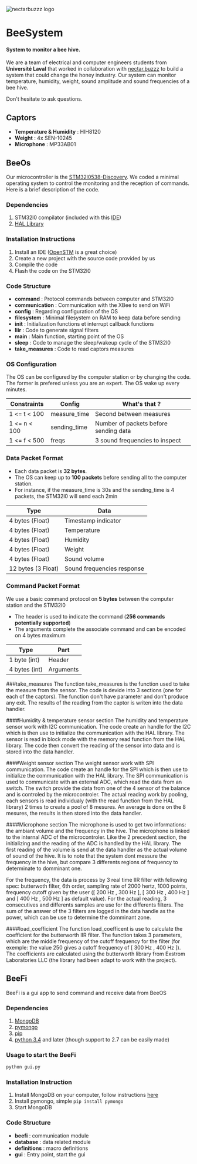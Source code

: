 ![nectarbuzzz logo](http://static1.squarespace.com/static/5754533555598617f52d7d0c/t/582fb67e6b8f5bca572ab4c9/1481230873609/?format=200w)

# BeeSystem

#### System to monitor a bee hive. 

We are a team of electrical and computer engineers students from **Université Laval** that worked in collaboration with [nectar.buzzz](www.nectar.buzz) to build a system that could change the honey industry. Our system can monitor temperature, humidity, weight, sound amplitude and sound frequencies of a bee hive.

Don't hesitate to ask questions.

## Captors

- **Temperature & Humidity** : HIH8120
- **Weight** : 4x SEN-10245
- **Microphone** : MP33AB01

## BeeOs

Our microcontroller is the [STM32l0538-Discovery](http://www.st.com/en/evaluation-tools/32l0538discovery.html). We coded a minimal operating system to control the monitoring and the reception of commands. Here is a brief description of the code.

### Dependencies 

1. STM32l0 compilator (included with this [IDE](http://www.openstm32.org/HomePage))
2. [HAL Library](http://bit.ly/2gssXnF)

### Installation Instructions

1. Install an IDE ([OpenSTM](http://bit.ly/2hn5fuF) is a great choice)
2. Create a new project with the source code provided by us
3. Compile the code
4. Flash the code on the STM32l0

### Code Structure

- **command** : Protocol commands between computer and STM32l0 
- **communication** : Communication with the XBee to send on WiFi
- **config** : Regarding configuration of the OS
- **filesystem** : Minimal filesystem on RAM to keep data before sending
- **init** : Initialization functions et interrupt callback functions
- **liir** : Code to generate signal filters
- **main** : Main function, starting point of the OS
- **sleep** : Code to manage the sleep/wakeup cycle of the STM32l0
- **take_measures** : Code to read captors measures

### OS Configuration

The OS can be configured by the computer station or by changing the code. The former is prefered unless you are an expert. The OS wake up every minutes.

| Constraints  | Config | What's that ? |
|---|---|---|
| 1 <= t < 100 |  measure_time | Second between measures |
| 1 <= n < 100 | sending_time | Number of packets before sending data |
| 1 <= f < 500 |  freqs | 3 sound frequencies to inspect |

### Data Packet Format

- Each data packet is **32 bytes**. 
- The OS can keep up to **100 packets** before sending all to the computer station. 
- For instance, if the measure\_time is 30s and the sending\_time is 4 packets, the STM32l0 will send each 2min

| Type  | Data |
|---|---|
| 4 bytes (Float) |  Timestamp indicator |
| 4 bytes (Float) | Temperature |
| 4 bytes (Float)  |  Humidity |
| 4 bytes (Float)  |  Weight |
| 4 bytes (Float)  |  Sound volume |
| 12 bytes (3 Float)  | Sound frequencies response |

### Command Packet Format

We use a basic command protocol on **5 bytes** between the computer station and the STM32l0

- The header is used to indicate the command (**256 commands potentially supported**)
- The arguments complete the associate command and can be encoded on 4 bytes maximum

| Type  | Part |
|---|---|
| 1 byte (int) |  Header |
| 4 bytes (int) | Arguments |

###take_measures
The function take_measures is the function used to take the measure from the sensor. The code is devide into 3 sections (one for each of the captors). The function don't have parameter and don't produce any exit. The results of the reading from the captor is writen into the data handler.

####Humidity & temperature sensor section
The humidity and temperature sensor work with I2C communication. The code create an handle for the I2C which is then use to initialize the communication with the HAL library. The sensor is read in block mode with the memory read function from the HAL library. The code then convert the reading of the sensor into data and is stored into the data handler.

####Weight sensor section
The weight sensor work with SPI communication. The code create an handle for the SPI which is then use to initialize the communication with the HAL library. The SPI communication is used to communicate with an external ADC, which read the data from an switch. The switch provide the data from one of the 4 sensor of the balance and is controled by the microcontroler. The actual reading work by pooling, each sensors is read individualy (with the read function from the HAL library) 2 times to create a pool of 8 mesures. An average is done on the 8 mesures, the results is then stored into the data handler.

####Microphone section
The microphone is used to get two informations: the ambiant volume and the frequency in the hive. The microphone is linked to the internal ADC of the microcontroler. Like the 2 precedent section, the initializing and the reading of the ADC is handled by the HAL library. The first reading of the volume is send at the data handler as the actual volume of sound of the hive. It is to note that the system dont messure the frequency in the hive, but compare 3 differents regions of frequency to determinate to domminant one.

For the frequency, the data is process by 3 real time IIR filter with fellowing spec: butterwoth filter, 6th order, sampling rate of 2000 hertz, 1000 points, frequency cutoff given by the user ([ 200 Hz , 300 Hz ], [ 300 Hz , 400 Hz ] and [ 400 Hz , 500 Hz ] as default value). For the actual reading, 3 consecutives and differents samples are use for the differents filters. The sum of the answer of the 3 filters are logged in the data handle as the power, which can be use to determine the domminant zone.

####load_coefficient
The function load_coefficent is use to calculate the coefficient for the butterworth IIR filter. The function takes 3 parameters, which are the middle frequency of the cutoff frequency for the filter (for exemple: the value 250 gives a cutoff frequency of [ 300 Hz , 400 Hz ]). The coefficients are calculated using the butterworth library from Exstrom Laboratories LLC (the library had been adapt to work with the project).

## BeeFi

BeeFi is a gui app to send command and receive data from BeeOS

### Dependencies

1. [MongoDB](https://www.mongodb.com/) 
2. [pymongo](https://api.mongodb.com/python/current/)
3. [pip](https://pypi.python.org/pypi/pip)
4. [python 3.4](https://www.python.org/) and later (though support to 2.7 can be easily made)

### Usage to start the BeeFi

```bash
python gui.py
```

### Installation Instruction

1. Install MongoDB on your computer, follow instructions [here](https://docs.mongodb.com/manual/administration/install-community/)
2. Install pymongo, simple ```pip install pymongo```
3. Start MongoDB

### Code Structure

- **beefi** : communication module
- **database** : data related module
- **definitions** : macro definitions
- **gui** : Entry point, start the gui
